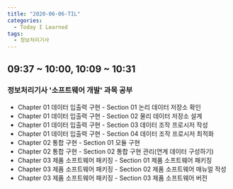 ```yaml
---
title: "2020-06-06-TIL"
categories:
  - Today I Learned
tags:
  - 정보처리기사
---
```


## 09:37 ~ 10:00, 10:09 ~ 10:31
### 정보처리기사 '소프트웨어 개발' 과목 공부
  - Chapter 01 데이터 입출력 구현 - Section 01 논리 데이터 저장소 확인
  - Chapter 01 데이터 입출력 구현 - Section 02 물리 데이터 저장소 설계
  - Chapter 01 데이터 입출력 구현 - Section 03 데이터 조작 프로시저 작성
  - Chapter 01 데이터 입출력 구현 - Section 04 데이터 조작 프로시저 최적화
  - Chapter 02 통합 구현 - Section 01 모듈 구현
  - Chapter 02 통합 구현 - Section 02 통합 구현 관리(연계 데이터 구성하기)
  - Chapter 03 제품 소프트웨어 패키징 - Section 01 제품 소프트웨어 패키징
  - Chapter 03 제품 소프트웨어 패키징 - Section 02 제품 소프트웨어 매뉴얼 작성
  - Chapter 03 제품 소프트웨어 패키징 - Section 03 제품 소프트웨어 버전 
